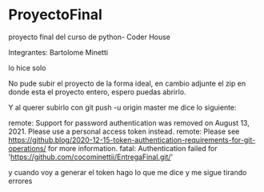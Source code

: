 # ProyectoFinal
proyecto final del curso de python- Coder House

Integrantes: Bartolome Minetti


lo hice solo 

No pude subir el proyecto de la forma ideal, en cambio adjunte el zip en donde esta el proyecto entero, espero puedas abrirlo.

Y al querer subirlo con git push -u origin master me dice lo siguiente:

  remote: Support for password authentication was removed on August 13, 2021. Please use a personal access token instead.
  remote: Please see https://github.blog/2020-12-15-token-authentication-requirements-for-git-operations/ for more information.
  fatal: Authentication failed for 'https://github.com/cocominettii/EntregaFinal.git/'

y cuando voy a generar el token hago lo que me dice y me sigue tirando errores
